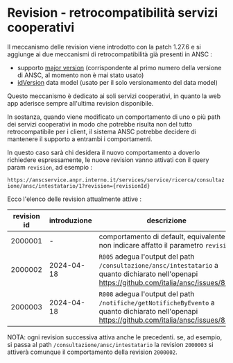 # Revision - retrocompatibilità servizi cooperativi

Il meccanismo delle revision viene introdotto con la patch 1.27.6 
e si aggiunge ai due meccanismi di retrocompatibilità già presenti in ANSC : 

* supporto [major version](https://github.com/italia/ansc/blob/main/ChangeManagement.md) (corrispondente al primo numero della versione di ANSC, al momento non è mai stato usato)
* [idVersion](https://github.com/italia/ansc/blob/main/docs/Decodifiche/100_dec_versione.csv) data model (usato per il solo versionamento del data model)

Questo meccanismo è dedicato ai soli servizi cooperativi, in quanto la web app aderisce
sempre all'ultima revision disponibile.

In sostanza, quando viene modificato un comportamento di uno o più path dei servizi cooperativi
in modo che potrebbe risulta non del tutto retrocompatibile per i client, il sistema ANSC potrebbe
decidere di mantenere il supporto a entrambi i comportamenti.

In questo caso sarà chi desidera il nuovo comportamento a doverlo richiedere espressamente,
le nuove revision vanno attivati con il query param `revision`, ad esempio : 

`https://anscservice.anpr.interno.it/services/service/ricerca/consultazione/ansc/intestatario/1?revision={revisionId}`

Ecco l'elenco delle revision attualmente attive : 

| revision id | introduzione | descrizione                                                                                                                                   |
|-----------|--------------|-----------------------------------------------------------------------------------------------------------------------------------------------|
| 2000001   | -            | comportamento di default, equivalente a non indicare affatto il parametro `revision`                                                          |
| 2000002   | 2024-04-18   | `R005` adegua l'output del path `/consultazione/ansc/intestatario` a quanto dichiarato nell'openapi <https://github.com/italia/ansc/issues/827> |
| 2000003   | 2024-04-18   | `R008` adegua l'output del path `/notifiche/getNotificheByEvento` a quanto dichiarato nell'openapi <https://github.com/italia/ansc/issues/830>  |

NOTA: ogni revision successiva attiva anche le precedenti. se, ad esempio, 
si passa al path `/consultazione/ansc/intestatario` la revision `2000003`
si attiverà comunque il comportamento della revision `2000002`.